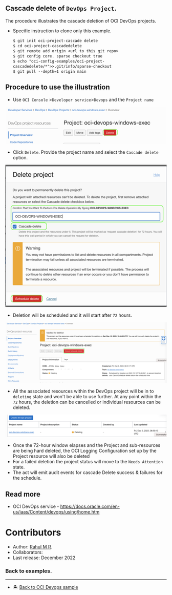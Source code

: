 Cascade delete of `DevOps Project`.
------
The procedure illustrates the cascade deletion of OCI DevOps projects.

* Specific instruction to clone only this example.

   ```
   $ git init oci-project-cascade delete
   $ cd oci-project-cascadedelete
   $ git remote add origin <url to this git repo>
   $ git config core. sparse checkout true
   $ echo "oci-config-examples/oci-project-cascadedelete/*">>.git/info/sparse-checkout
   $ git pull --depth=1 origin main

   ```


Procedure to use the illustration
-------

- Use `OCI Console` >`Developer service`>`Devops` and the `Project name`

![](images/oci-project-view.png)

- Click `Delete`. Provide the project name and select the `Cascade delete` option.

![](images/oci-project-deleteact.png)

- Deletion will be scheduled and it will start after `72` hours.

![](images/oci-deletion-schedule.png)

- All the associated resources within the DevOps project will be in to `deleting` state and won't be able to use further. At any point within the `72` hours, the deletion can be cancelled or individual resources can be deleted.

![](images/oci-project-deleting.png)

- Once the 72-hour window elapses and the Project and sub-resources are being hard deleted, the OCI Logging Configuration set up by the Project resource will also be deleted
- For a failed deletion the project status will move to the `Needs Attention` state.
- The act will emit audit events for cascade Delete success & failures for the schedule.

Read more
---

- OCI DevOps service - https://docs.oracle.com/en-us/iaas/Content/devops/using/home.htm

Contributors
===========

- Author: [Rahul M R](https://github.com/RahulMR42).
- Collaborators:
- Last release: December 2022

### Back to examples.
----

- 🏝️ [Back to OCI Devops sample](./../../README.md)

